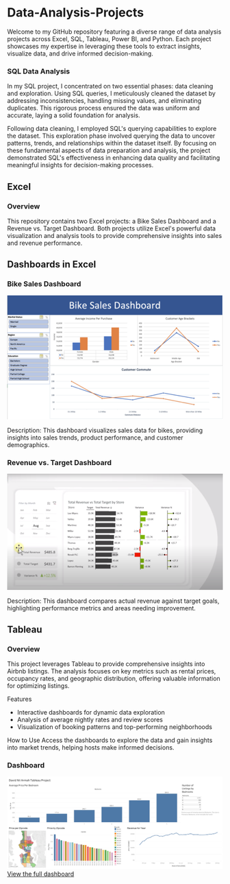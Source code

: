 # Data-Analysis-Projects
Welcome to my GitHub repository featuring a diverse range of data analysis projects across Excel, SQL, Tableau, Power BI, and Python. Each project showcases my expertise in leveraging these tools to extract insights, visualize data, and drive informed decision-making.


###  SQL Data Analysis
In my SQL project, I concentrated on two essential phases: data cleaning and exploration. Using SQL queries, I meticulously cleaned the dataset by addressing inconsistencies, handling missing values, and eliminating duplicates. This rigorous process ensured the data was uniform and accurate, laying a solid foundation for analysis.

Following data cleaning, I employed SQL's querying capabilities to explore the dataset. This exploration phase involved querying the data to uncover patterns, trends, and relationships within the dataset itself. By focusing on these fundamental aspects of data preparation and analysis, the project demonstrated SQL's effectiveness in enhancing data quality and facilitating meaningful insights for decision-making processes.



## Excel 
### Overview
This repository contains two Excel projects: a Bike Sales Dashboard and a Revenue vs. Target Dashboard. Both projects utilize Excel's powerful data visualization and analysis tools to provide comprehensive insights into sales and revenue performance.

## Dashboards in Excel
### Bike Sales Dashboard

![Bike Sales Dashboard](Excel/Bike-Sales-Dashboard/BikeSalesImage.png)

Description: This dashboard visualizes sales data for bikes, providing insights into sales trends, product performance, and customer demographics.

### Revenue vs. Target Dashboard

![Revenue vs. Target Dashboard](Excel/RevenueVrsTarget-Dashboard/RevenueVrsTargetImage.png)

Description: This dashboard compares actual revenue against target goals, highlighting performance metrics and areas needing improvement.


##  Tableau

### Overview
This project leverages Tableau to provide comprehensive insights into Airbnb listings. The analysis focuses on key metrics such as rental prices, occupancy rates, and geographic distribution, offering valuable information for optimizing listings.

Features
- Interactive dashboards for dynamic data exploration
- Analysis of average nightly rates and review scores
- Visualization of booking patterns and top-performing neighborhoods

How to Use
Access the dashboards to explore the data and gain insights into market trends, helping hosts make informed decisions.

### Dashboard 
![Airbnb Project in Tableau](/Tableau/tableau.png)
[View the full dashboard](https://public.tableau.com/app/profile/david.armah1253/viz/DavidNiiArmahsAirbnbFullProjectinTableau/Dashboard2?publish=yes)

